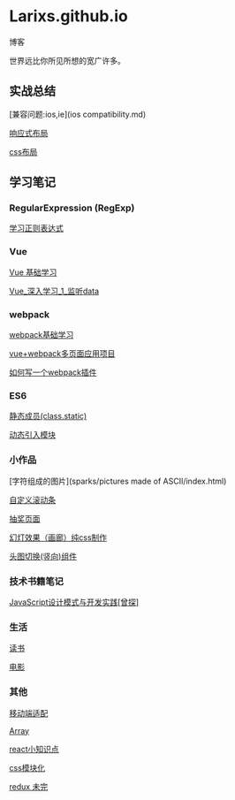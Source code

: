 # Larixs.github.io
博客

世界远比你所见所想的宽广许多。


## 实战总结

[兼容问题:ios,ie](ios compatibility.md)

[响应式布局](responsive.md)

[css布局](layout/layout.md)

## 学习笔记

### RegularExpression (RegExp)

[学习正则表达式](study-reg.md)


### Vue

[Vue 基础学习](Vue/study-vue.md)

[Vue_深入学习_1_监听data](Vue/study_vue_deep1.md)

### webpack

[webpack基础学习](webpack/studyWebpack.md)

[vue+webpack多页面应用项目](https://github.com/Larixs/vue-cli-multi-page)

[如何写一个webpack插件](webpack/how_to_write_a_plugin.md)

### ES6

[静态成员\(class.static\)](ES6/static.md)

[动态引入模块](ES6/dynamic_import.md)

### 小作品

[字符组成的图片](sparks/pictures made of ASCII/index.html)

[自定义滚动条](sparks/scrollBar/index.html)

[抽奖页面](sparks/lottery/index.html)

[幻灯效果（画廊）纯css制作](sparks/PPT/index-css.html)

[头图切换(竖向)组件](sparks/whirlingBanner/index.html)

### 技术书籍笔记

[JavaScript设计模式与开发实践\[曾探\]](books/javaScript_design_patterns_and_development_practices.html)

### 生活

[读书](books/remarks.md)

[电影](movies/remarks.md)

### 其他

[移动端适配](wap.md)

[Array](study-Array.md)

[react小知识点](react/react.md)

[css模块化](react/cssmodule.md)

[redux 未完](redux/redux.md)

